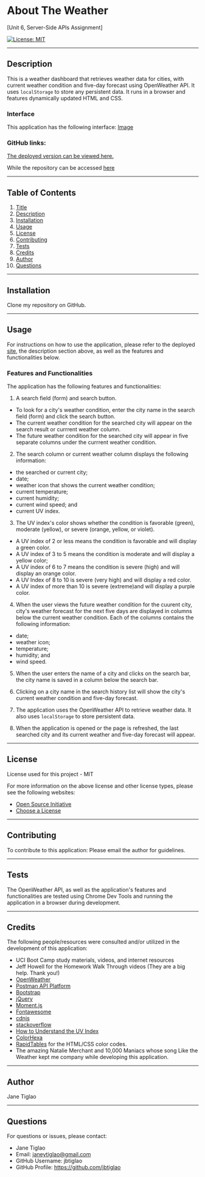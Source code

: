 # About The Weather
[Unit 6, Server-Side APIs Assignment]

[![License: MIT](https://img.shields.io/badge/License-MIT-yellow.svg)](https://opensource.org/licenses/MIT)

  ---
  ## Description

 This is a weather dashboard that retrieves weather data for cities, with current weather condition and five-day forecast using OpenWeather API. It uses `localStorage` to store any persistent data. It runs in a browser and features dynamically updated HTML and CSS.

  ### Interface
 This application has the following interface:
 [Image](Image)

 ### GitHub links: 

 [The deployed version can be viewed here.]()

 While the repository can be accessed [here](https://github.com/jbtiglao/about-the-weather)

  ---
  ## Table of Contents
  1. [Title](#title)
  2. [Description](#description)
  3. [Installation](#installation)
  4. [Usage](#usage)
  5. [License](#license)
  6. [Contributing](#contributing)
  7. [Tests](#tests)
  8. [Credits](#credits)
  9. [Author](#author)
  10. [Questions](#questions)
  
  ---
  ## Installation
  Clone my repository on GitHub.

  
  ---
  ## Usage
  For instructions on how to use the application, please refer to the deployed [site](), the description section above, as well as the features and functionalities below.

   ### Features and Functionalities

   The application has the following features and functionalities:

   1. A search field (form) and search button. 
   - To look for a city's weather condition, enter the city name in the search field (form) and click the search button.
   - The current weather condition for the searched city will appear on the search result or currrent weather column.
   - The future weather condition for the searched city will appear in five separate columns under the currrent weather condition.

   2. The search column or current weather column displays the following information: 
   - the searched or current city; 
   - date;
   - weather icon that shows the current weather condition;
   - current temperature;
   - current humidity; 
   - current wind speed; and 
   - current UV index.

   3. The UV index's color shows whether the condition is favorable (green), moderate (yellow), or severe (orange, yellow, or violet). 
   - A UV index of 2 or less means the condition is favorable and will display a green color.
   - A UV index of 3 to 5 means the condition is moderate and will display a yellow color;
   - A UV index of 6 to 7 means the condition is severe (high) and will display an orange color.
   - A UV Index of 8 to 10 is severe (very high) and will display a red color.
   - A UV index of more than 10 is severe (extreme)and will display a purple color.
   
  4. When the user views the future weather condition for the cuurent city, city's weather forecast for the next five days are displayed in columns below the current weather condition. Each of the columns contains the following information:
- date;
- weather icon;
- temperature;
- humidity; and
- wind speed.

5. When the user enters the name of a city and clicks on the search bar, the city name is saved in a column below the search bar. 

6. Clicking on a city name in the search history list will show the city's current weather condition and five-day forecast.

7. The application uses the OpenWeather API to retrieve weather data. It also uses `localStorage` to store persistent data.

8. When the application is opened or the page is refreshed, the last searched city and its current weather and five-day forecast will appear.

  ---
  ## License
  License used for this project - MIT
  
  For more information on the above license and other license types, please see the following websites:  
  - [Open Source Initiative](https://opensource.org/licenses)
  - [Choose a License](https://choosealicense.com/)

  ---
  ## Contributing
  To contribute to this application: 
  Please email the author for guidelines.

  ---
  ## Tests
  The OpenWeather API, as well as the application's features and functionalities are tested using Chrome Dev Tools and running the application in a browser during development. 

  ---
  ## Credits
  The following people/resources were consulted and/or utilized in the development of this application:
  
  * UCI Boot Camp study materials, videos, and internet resources
  * Jeff Howell for the Homework Walk Through videos (They are a big help. Thank you!)
  * [OpenWeather](https://openweathermap.org/)
  * [Postman API Platform](https://www.postman.com/)
  * [Bootstrap](https://getbootstrap.com/docs/5.1/getting-started/introduction/)
  * [jQuery](https://jquery.com/)
  * [Moment.js](https://momentjs.com/)
  * [Fontawesome](https://fontawesome.com/icons)
  * [cdnjs](https://cdnjs.com/)
  * [stackoverflow](https://stackoverflow.com/questions/10104634/how-to-convert-00b0-degree-sign-unicode-character)
  * [How to Understand the UV Index](https://www.verywellhealth.com/know-your-uv-index-1069524)
  * [ColorHexa](https://www.colorhexa.com/)
  * [RapidTables](https://www.rapidtables.com/web/color/index.html) for the HTML/CSS color codes.
  * The amazing Natalie Merchant and 10,000 Maniacs whose song Like the Weather kept me company while developing this application. 

  ---
  ## Author
  Jane Tiglao

  ---
  ## Questions
  For questions or issues, please contact: 
  - Jane Tiglao 
  - Email: janeytiglao@gmail.com
  - GitHub Username: jbtiglao
  - GitHub Profile: https://github.com/jbtiglao

